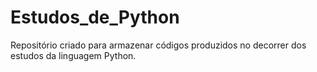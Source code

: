# Estudos_de_Python
Repositório criado para armazenar códigos produzidos no decorrer dos estudos da linguagem Python.
